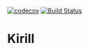 [![codecov](https://codecov.io/gh/shouldDoFine/Kirill/branch/master/graph/badge.svg)](https://codecov.io/gh/shouldDoFine/Kirill)
[![Build Status](https://travis-ci.org/shouldDoFine/Kirill.svg?branch=master)](https://travis-ci.org/shouldDoFine/Kirill)
# Kirill